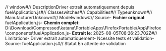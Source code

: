 // window#// DescriptionDriver extrait automatiquement depuis fuelApplication.js#// Classeswitches#// Capabilities#// Typeunknown#// ManufacturerUnknown#// Modelwindow#// Source- **Fichier original**: fuelApplication.js- **Chemin complet**: D:\Download\Compressed\katana\PortableApps\FirefoxPortable\App\Firefox\components\fuelApplication.js- **Extrait le**: 2025-08-05T08:26:23.702Z#// Limitations- Driver extrait automatiquement- Ncessite tests et validation- Source: fuelApplication.js#// Statut En attente de validation